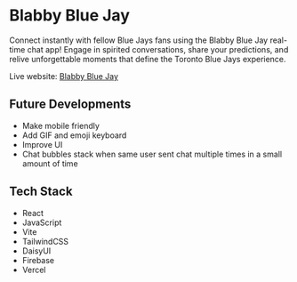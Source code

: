 # Blabby Blue Jay

Connect instantly with fellow Blue Jays fans using the Blabby Blue Jay real-time chat app! Engage in spirited conversations, share your predictions, and relive unforgettable moments that define the Toronto Blue Jays experience.

Live website: [Blabby Blue Jay](https://blabbybluejay.vercel.app/)

## Future Developments

- Make mobile friendly
- Add GIF and emoji keyboard
- Improve UI
- Chat bubbles stack when same user sent chat multiple times in a small amount of time

## Tech Stack

- React
- JavaScript
- Vite
- TailwindCSS
- DaisyUI
- Firebase
- Vercel
